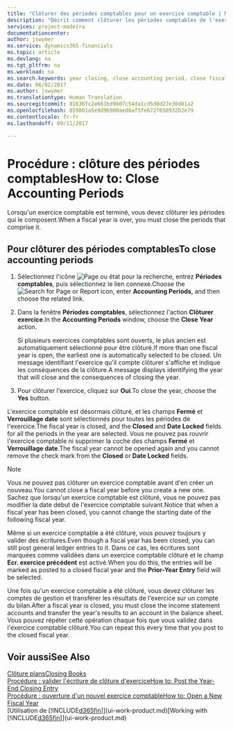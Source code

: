 ```yaml
---
title: "Clôturer des périodes comptables pour un exercice comptable | Microsoft Docs"
description: "Décrit comment clôturer les périodes comptables de l'exercice comptable."
services: project-madeira
documentationcenter: 
author: jswymer
ms.service: dynamics365-financials
ms.topic: article
ms.devlang: na
ms.tgt_pltfrm: na
ms.workload: na
ms.search.keywords: year closing, close accounting period, close fiscal year, bank account detailed trial balance
ms.date: 06/02/2017
ms.author: jswymer
ms.translationtype: Human Translation
ms.sourcegitcommit: 81636fc2e661bd9b07c54da1cd5d0d27e30d01a2
ms.openlocfilehash: 859801a5e9d9b900aed6af5fe672f650932b2e79
ms.contentlocale: fr-fr
ms.lasthandoff: 09/11/2017

---
```

# <a name="how-to-close-accounting-periods"></a><span data-ttu-id="1303f-103">Procédure : clôture des périodes comptables</span><span class="sxs-lookup"><span data-stu-id="1303f-103">How to: Close Accounting Periods</span></span>
<span data-ttu-id="1303f-104">Lorsqu'un exercice comptable est terminé, vous devez clôturer les périodes qui le composent.</span><span class="sxs-lookup"><span data-stu-id="1303f-104">When a fiscal year is over, you must close the periods that comprise it.</span></span>

## <a name="to-close-accounting-periods"></a><span data-ttu-id="1303f-105">Pour clôturer des périodes comptables</span><span class="sxs-lookup"><span data-stu-id="1303f-105">To close accounting periods</span></span>
1. <span data-ttu-id="1303f-106">Sélectionnez l'icône ![Page ou état pour la recherche](media/ui-search/search_small.png "Page ou état pour la recherche"), entrez **Périodes comptables**, puis sélectionnez le lien connexe.</span><span class="sxs-lookup"><span data-stu-id="1303f-106">Choose the ![Search for Page or Report](media/ui-search/search_small.png "Search for Page or Report icon") icon, enter **Accounting Periods**, and then choose the related link.</span></span>
2. <span data-ttu-id="1303f-107">Dans la fenêtre **Périodes comptables**, sélectionnez l'action **Clôturer exercice**.</span><span class="sxs-lookup"><span data-stu-id="1303f-107">In the **Accounting Periods** window, choose the **Close Year** action.</span></span>

    <span data-ttu-id="1303f-108">Si plusieurs exercices comptables sont ouverts, le plus ancien est automatiquement sélectionné pour être clôturé.</span><span class="sxs-lookup"><span data-stu-id="1303f-108">If more than one fiscal year is open, the earliest one is automatically selected to be closed.</span></span> <span data-ttu-id="1303f-109">Un message identifiant l'exercice qu'il compte clôturer s'affiche et indique les conséquences de la clôture.</span><span class="sxs-lookup"><span data-stu-id="1303f-109">A message displays identifying the year that will close and the consequences of closing the year.</span></span>
3. <span data-ttu-id="1303f-110">Pour clôturer l'exercice, cliquez sur **Oui**.</span><span class="sxs-lookup"><span data-stu-id="1303f-110">To close the year, choose the **Yes** button.</span></span>

<span data-ttu-id="1303f-111">L'exercice comptable est désormais clôturé, et les champs **Fermé** et **Verrouillage date** sont sélectionnés pour toutes les périodes de l'exercice.</span><span class="sxs-lookup"><span data-stu-id="1303f-111">The fiscal year is closed, and the **Closed** and **Date Locked** fields for all the periods in the year are selected.</span></span> <span data-ttu-id="1303f-112">Vous ne pouvez pas rouvrir l'exercice comptable ni supprimer la coche des champs **Fermé** et **Verrouillage date**.</span><span class="sxs-lookup"><span data-stu-id="1303f-112">The fiscal year cannot be opened again and you cannot remove the check mark from the **Closed** or **Date Locked** fields.</span></span>

> [!NOTE]  
>   <span data-ttu-id="1303f-113">Vous ne pouvez pas clôturer un exercice comptable avant d'en créer un nouveau.</span><span class="sxs-lookup"><span data-stu-id="1303f-113">You cannot close a fiscal year before you create a new one.</span></span> <span data-ttu-id="1303f-114">Sachez que lorsqu'un exercice comptable est clôturé, vous ne pouvez pas modifier la date début de l'exercice comptable suivant.</span><span class="sxs-lookup"><span data-stu-id="1303f-114">Notice that when a fiscal year has been closed, you cannot change the starting date of the following fiscal year.</span></span>

<span data-ttu-id="1303f-115">Même si un exercice comptable a été clôturé, vous pouvez toujours y valider des écritures.</span><span class="sxs-lookup"><span data-stu-id="1303f-115">Even though a fiscal year has been closed, you can still post general ledger entries to it.</span></span> <span data-ttu-id="1303f-116">Dans ce cas, les écritures sont marquées comme validées dans un exercice comptable clôturé et le champ **Ecr. exercice précédent** est activé.</span><span class="sxs-lookup"><span data-stu-id="1303f-116">When you do this, the entries will be marked as posted to a closed fiscal year and the **Prior-Year Entry** field will be selected.</span></span>

<span data-ttu-id="1303f-117">Une fois qu'un exercice comptable a été clôturé, vous devez clôturer les comptes de gestion et transférer les résultats de l'exercice sur un compte du bilan.</span><span class="sxs-lookup"><span data-stu-id="1303f-117">After a fiscal year is closed, you must close the income statement accounts and transfer the year's results to an account in the balance sheet.</span></span> <span data-ttu-id="1303f-118">Vous pouvez répéter cette opération chaque fois que vous validez dans l'exercice comptable clôturé.</span><span class="sxs-lookup"><span data-stu-id="1303f-118">You can repeat this every time that you post to the closed fiscal year.</span></span>

## <a name="see-also"></a><span data-ttu-id="1303f-119">Voir aussi</span><span class="sxs-lookup"><span data-stu-id="1303f-119">See Also</span></span>
[<span data-ttu-id="1303f-120">Clôture plans</span><span class="sxs-lookup"><span data-stu-id="1303f-120">Closing Books</span></span>](year-close-books.md)  
[<span data-ttu-id="1303f-121">Procédure : valider l'écriture de clôture d'exercice</span><span class="sxs-lookup"><span data-stu-id="1303f-121">How to: Post the Year-End Closing Entry</span></span>](year-how-post-year-end-close-entry.md)  
[<span data-ttu-id="1303f-122">Procédure : ouverture d'un nouvel exercice comptable</span><span class="sxs-lookup"><span data-stu-id="1303f-122">How to: Open a New Fiscal Year</span></span>](finance-how-open-new-fiscal-year.md)  
<span data-ttu-id="1303f-123">[Utilisation de [!INCLUDE[d365fin](includes/d365fin_md.md)]](ui-work-product.md)</span><span class="sxs-lookup"><span data-stu-id="1303f-123">[Working with [!INCLUDE[d365fin](includes/d365fin_md.md)]](ui-work-product.md)</span></span>

